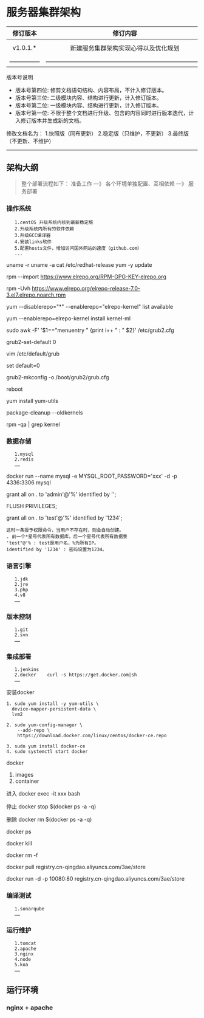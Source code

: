# 服务器集群架构

| 修订版本 | 修订内容  | 修订人员 | 文档类型 | 修订日期 |
| :-----: |  :-----:  | :-----: | :-----: | :-----: |
|  v1.0.1.* | 新建服务集群架构实现心得以及优化规划 | sid | -- | 2018-12-04 |
| ————— | —————————————————————————— | ————— | ————— | —————— |

版本号说明

* 版本号第四位: 修剪文档语句结构、内容布局，不计入修订版本。
* 版本号第三位: 二级模块内容、结构进行更新，计入修订版本。
* 版本号第二位: 一级模块内容、结构进行更新，计入修订版本。
* 版本号第一位: 不限于整个文档进行升级、包含的内容同时进行版本迭代，计入修订版本并生成新的文档。

修改文档名为：
1.快照版（同布更新）
2.稳定版（只维护，不更新）
3.最终版（不更新、不维护）

---

## 架构大纲

> 整个部署流程如下：
>准备工作 —》 各个环境单独配置、互相依赖 —》 服务部署

### 操作系统

```text
   1.centOS 升级系统内核到最新稳定版
   2.升级系统内所有的软件依赖
   3.升级GCC编译器
   4.安装links软件
   5.配置hosts文件，增加访问国外网站的速度（github.com）
   ...
```

uname -r
uname -a
cat /etc/redhat-release
yum -y update

rpm --import https://www.elrepo.org/RPM-GPG-KEY-elrepo.org

rpm -Uvh https://www.elrepo.org/elrepo-release-7.0-3.el7.elrepo.noarch.rpm

yum --disablerepo="*" --enablerepo="elrepo-kernel" list available

yum --enablerepo=elrepo-kernel install kernel-ml

sudo awk -F\' '$1=="menuentry " {print i++ " : " $2}' /etc/grub2.cfg

grub2-set-default 0

vim /etc/default/grub

set default=0

grub2-mkconfig -o /boot/grub2/grub.cfg

reboot

yum install yum-utils

package-cleanup --oldkernels

rpm -qa | grep kernel

### 数据存储

```text
   1.mysql
   2.redis
   ……
```

 docker run --name mysql -e MYSQL_ROOT_PASSWORD='xxx' -d -p 4336:3306 mysql

grant all on *.* to 'admin'@'%' identified by '';

FLUSH PRIVILEGES;

grant all on *.* to 'test'@'%' identified by '1234';

```utf-8
这时一条授予权限命令，当用户不存在时，则会自动创建。
. 前一个*星号代表所有数据库，后一个星号代表所有数据表
'test"@'% : test是用户名，%为所有IP。
identified by '1234' : 密码设置为1234。
```

### 语言引擎

```text
   1.jdk
   2.jre
   3.php
   4.v8
   ……
```

### 版本控制

```text
   1.git
   2.svn
   ……
```

### 集成部署

```text
   1.jenkins
   2.docker    curl -s https://get.docker.com|sh
   ……
```

安装docker

```utf-8
1. sudo yum install -y yum-utils \
  device-mapper-persistent-data \
  lvm2

2. sudo yum-config-manager \
    --add-repo \
    https://download.docker.com/linux/centos/docker-ce.repo

3. sudo yum install docker-ce
4. sudo systemctl start docker
```

docker

1. images
2. container

进入
docker exec -it xxx bash

停止
docker stop $(docker ps -a -q)

删除
docker rm $(docker ps -a -q)

docker ps

docker kill

docker rm -f

docker pull registry.cn-qingdao.aliyuncs.com/3ae/store

docker run -d -p 10080:80 registry.cn-qingdao.aliyuncs.com/3ae/store

### 编译测试

```text
   1.sonarqube
   ……
```

### 运行维护

```text
   1.tomcat
   2.apache
   3.nginx
   4.node
   5.koa
   ……
```

## 运行环境

### nginx + apache